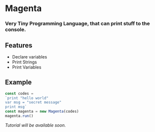 # Magenta
### Very Tiny Programming Language, that can print stuff to the console.


## Features
- Declare variables
- Print Strings
- Print Variables

## Example
```js
const codes = 
`print "hello world"
var msg = "secret message"
print msg`
const magenta = new Magenta(codes)
magenta.run()
```


*Tutorial will be available soon.*